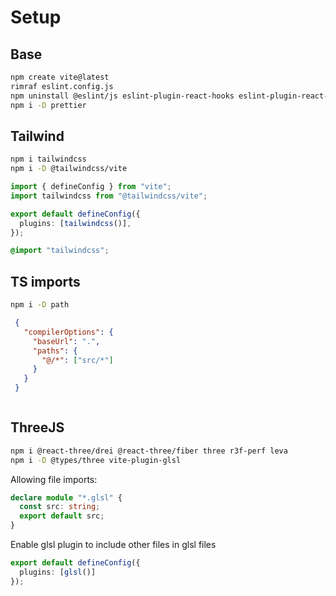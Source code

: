 # Setup

## Base

```sh
npm create vite@latest
rimraf eslint.config.js
npm uninstall @eslint/js eslint-plugin-react-hooks eslint-plugin-react-refresh typescript-eslint
npm i -D prettier
```

## Tailwind

```sh
npm i tailwindcss 
npm i -D @tailwindcss/vite
```

```ts filename="vite.config.ts"
import { defineConfig } from "vite";
import tailwindcss from "@tailwindcss/vite";

export default defineConfig({
  plugins: [tailwindcss()],
});
```

```css filename="index.css"
@import "tailwindcss";
```

## TS imports

```sh
npm i -D path
```

```json filename="tsconfig.json"
 {
   "compilerOptions": {
     "baseUrl": ".",
     "paths": {
       "@/*": ["src/*"]
     }
   }
 }
```

```ts filename="vite.config.ts"

```

## ThreeJS

```sh
npm i @react-three/drei @react-three/fiber three r3f-perf leva
npm i -D @types/three vite-plugin-glsl
```

Allowing file imports:
```ts filename="vite-env.d.ts"
declare module "*.glsl" {
  const src: string;
  export default src;
}
```

Enable glsl plugin to include other files in glsl files
```ts filename="vite.config.ts"
export default defineConfig({
  plugins: [glsl()]
});
```
